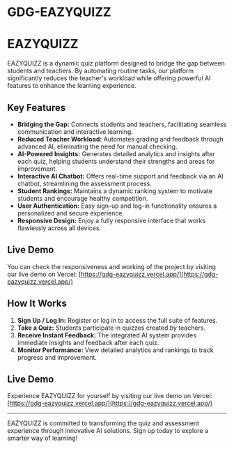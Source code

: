 # GDG-EAZYQUIZZ

# EAZYQUIZZ

EAZYQUIZZ is a dynamic quiz platform designed to bridge the gap between students and teachers. By automating routine tasks, our platform significantly reduces the teacher's workload while offering powerful AI features to enhance the learning experience.

## Key Features

- **Bridging the Gap:** Connects students and teachers, facilitating seamless communication and interactive learning.
- **Reduced Teacher Workload:** Automates grading and feedback through advanced AI, eliminating the need for manual checking.
- **AI-Powered Insights:** Generates detailed analytics and insights after each quiz, helping students understand their strengths and areas for improvement.
- **Interactive AI Chatbot:** Offers real-time support and feedback via an AI chatbot, streamlining the assessment process.
- **Student Rankings:** Maintains a dynamic ranking system to motivate students and encourage healthy competition.
- **User Authentication:** Easy sign-up and log-in functionality ensures a personalized and secure experience.
- **Responsive Design:** Enjoy a fully responsive interface that works flawlessly across all devices.

## Live Demo

You can check the responsiveness and working of the project by visiting our live demo on Vercel: [https://gdg-eazyquizz.vercel.app/](https://gdg-eazyquizz.vercel.app/)

## How It Works

1. **Sign Up / Log In:** Register or log in to access the full suite of features.
2. **Take a Quiz:** Students participate in quizzes created by teachers.
3. **Receive Instant Feedback:** The integrated AI system provides immediate insights and feedback after each quiz.
4. **Monitor Performance:** View detailed analytics and rankings to track progress and improvement.

## Live Demo

Experience EAZYQUIZZ for yourself by visiting our live demo on Vercel: [https://gdg-eazyquizz.vercel.app/](https://gdg-eazyquizz.vercel.app/)

---

EAZYQUIZZ is committed to transforming the quiz and assessment experience through innovative AI solutions. Sign up today to explore a smarter way of learning!

